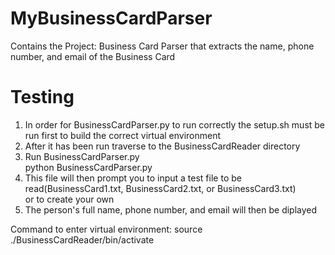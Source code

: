 # MyBusinessCardParser
Contains the Project: Business Card Parser that extracts the name, phone number, and email of the Business Card

# Testing 
1. In order for BusinessCardParser.py to run correctly the setup.sh must be run first to build the correct virtual environment
2. After it has been run traverse to the BusinessCardReader directory
3. Run BusinessCardParser.py </br>
python BusinessCardParser.py
4. This file will then prompt you to input a test file to be read(BusinessCard1.txt, BusinessCard2.txt, or BusinessCard3.txt)</br> or to create your own
5. The person's full name, phone number,  and email will then be diplayed

Command to enter virtual environment: source ./BusinessCardReader/bin/activate

 
